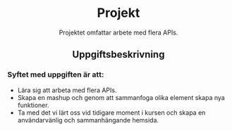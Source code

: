 <h1 align="center">Projekt</h1>
<p align="center">Projektet omfattar arbete med flera APIs.</p>
<h2 align="center">Uppgiftsbeskrivning</h2>
<h3>Syftet med uppgiften är att:</h3>
<ul>
<li>Lära sig att arbeta med flera APIs.</li>
<li>Skapa en mashup och genom att sammanfoga olika element skapa nya funktioner.</li>
<li>Ta med det vi lärt oss vid tidigare moment i kursen och skapa en användarvänlig och sammanhängande hemsida.</li>
</ul>
